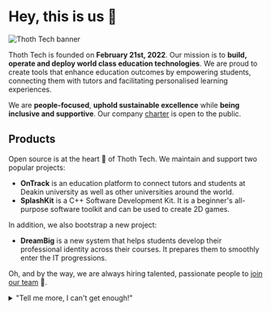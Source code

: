 # Hey, this is us :wave:

![Thoth Tech banner](https://github.com/thoth-tech/.github/blob/main/images/thothtech_banner.png)

Thoth Tech is founded on **February 21st, 2022**. Our mission is to **build, operate and deploy
world class education technologies**. We are proud to create tools that enhance education outcomes
by empowering students, connecting them with tutors and facilitating personalised learning
experiences.

We are **people-focused**, **uphold sustainable excellence** while **being inclusive and
supportive**. Our company [charter] is open to the public.

## Products

Open source is at the heart 💜 of Thoth Tech. We maintain and support two popular projects:

- **OnTrack** is an education platform to connect tutors and students at Deakin university as well
  as other universities around the world.
- **SplashKit** is a C++ Software Development Kit. It is a beginner's all-purpose software toolkit
  and can be used to create 2D games.

In addition, we also bootstrap a new project:

- **DreamBig** is a new system that helps students develop their professional identity across their
  courses. It prepares them to smoothly enter the IT progressions.

Oh, and by the way, we are always hiring talented, passionate people to [join our team] 🙌.

<details>

<summary>"Tell me more, I can't get enough!"</summary>

<br>
<ul>
<li>Thoth Tech uses mighty open source technologies like <a href="https://github.com/rails">Ruby on Rails</a>, <a href="https://github.com/microsoft/TypeScript">TypeScript</a>, and <a href="https://github.com/angular/angular">Angular</a>
and among others.</li>
<li>The three open source projects Thoth Tech members have most contributed 👩‍💻 to are:
<ul>
<li><a href="https://github.com/thoth-tech/doubtfire-api">OnTrack API</a></li>
<li><a href="https://github.com/thoth-tech/doubtfire-web">OnTrack Web</a></li>
<li><a href="https://github.com/thoth-tech/splashkit-core">SplashKit</a></li>
</ul>
</li>
<li>By the way, our <a href="https://github.com/thoth-tech/handbook">handbook</a> 🤓 is also open sourced</li>

</details>

[charter]: https://github.com/thoth-tech/handbook/blob/main/docs/company/charter.md
[join our team]: https://github.com/thoth-tech/handbook/blob/main/docs/marketing/pitch.md
